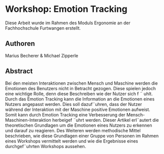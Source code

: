# Workshop: Emotion Tracking
Diese Arbeit wurde im Rahmen des Moduls Ergonomie an der Fachhochschule Furtwangen erstellt.

## Authoren
Marius Becherer & Michael Zipperle


## Abstract
Bei den meisten Interaktionen zwischen Mensch und Maschine werden die Emotionen des Benutzers nicht in Betracht gezogen. Diese spielen jedoch eine wichtige Rolle, denn diese Beschreiben wie der Nutzer sich f ¨ uhlt. Durch das Emotion Tracking kann die Information an die Emotionen eines Nutzers angepasst werden. Dies soll dazuf¨uhren, dass der Nutzer während der Interaktion mit der Maschine positive Emotionen aufweist. Somit kann durch Emotion Tracking eine Verbesserung der Mensch-Maschinen-Interaktion herbeigef ¨uhrt werden. Dieser Artikel erl¨autert die theoretischen Grundlagen um die Emotionen eines Nutzers zu erkennen und darauf zu reagieren. Des Weiteren werden methodische Mittel beschrieben, wie diese Grundlagen einer Gruppe von Personen im Rahmen eines Workshops vermittelt werden und wie die Ergebnisse eines durchgef¨uhrten Workshops aussehen.